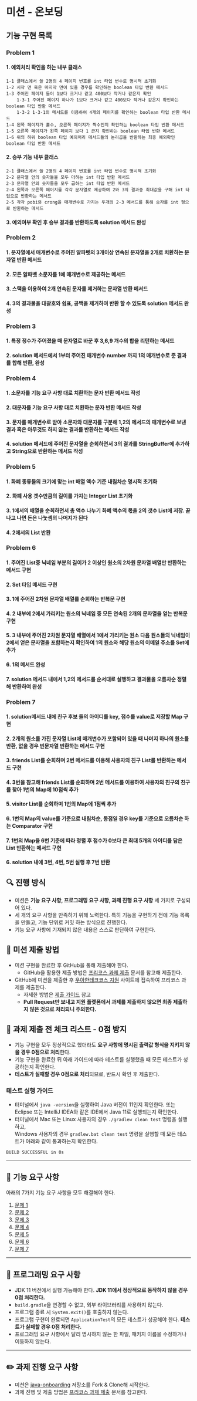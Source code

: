 # 미션 - 온보딩

## 기능 구현 목록
### Problem 1

#### 1. 예외처리 확인을 하는 내부 클래스
    1-1 클래스에서 쓸 2명의 4 페이지 번호를 int 타입 변수로 명시적 초기화
    1-2 시작 면 혹은 마지막 면이 있을 경우를 확인하는 boolean 타입 반환 메서드
    1-3 주어진 페이지 들이 1보다 크거나 같고 400보다 작거나 같은지 확인
        1-3-1 주어진 페이지 하나가 1보다 크거나 같고 400보다 작거나 같은지 확인하는 boolean 타입 반환 메서드
        1-3-2 1-3-1의 메서드를 이용하여 4개의 페이지를 확인하는 boolean 타입 반환 메서드
    1-4 왼쪽 페이지가 홀수, 오른쪽 페이지가 짝수인지 확인하는 boolean 타입 반환 메서드
    1-5 오른쪽 페이지가 왼쪽 페이지 보다 1 큰지 확인하는 boolean 타입 반환 메서드
    1-6 위의 하위 boolean 타입 예외처리 메서드들의 논리곱을 반환하는 최종 예외확인 boolean 타입 반환 메서드

#### 2. 승부 기능 내부 클래스
    2-1 클래스에서 쓸 2명의 4 페이지 번호를 int 타입 변수로 명시적 초기화
    2-2 문자열 안의 숫자들을 모두 더하는 int 타입 반환 메서드
    2-3 문자열 안의 숫자들을 모두 곱하는 int 타입 반환 메서드
    2-4 왼쪽과 오른쪽 페이지를 각각 문자열로 제공하여 2와 3의 결과중 최대값을 구해 int 타입으로 반환하는 메서드
    2-5 각각 pobi와 crong을 매개변수로 가지는 두개의 2-3 메서드를 통해 승자를 int 형으로 반환하는 메서드

#### 3. 예외여부 확인 후 승부 결과를 반환하도록 solution 메서드 완성


### Problem 2

#### 1. 문자열에서 매개변수로 주어진 알파벳의 3개이상 연속된 문자열을 2개로 치환하는 문자열 반환 메서드
#### 2. 모든 알파벳 소문자를 1에 매개변수로 제공하는 메서드
#### 3. 스택을 이용하여 2개 연속된 문자를 제거하는 문자열 반환 메서드
#### 4. 3의 결과물을 대괄호와 쉼표, 공백을 제거하여 반환 할 수 있도록 solution 메서드 완성

### Problem 3
#### 1. 특정 정수가 주어졌을 때 문자열로 바꾼 후 3,6,9 개수의 합을 리턴하는 메서드
#### 2. solution 메서드에서 1부터 주어진 매개변수 number 까지 1의 매개변수로 준 결과를 합해 반환, 완성

### Problem 4
#### 1. 소문자를 기능 요구 사항 대로 치환하는 문자 반환 메서드 작성
#### 2. 대문자를 기능 요구 사항 대로 치환하는 문자 반환 메서드 작성
#### 3. 문자를 매개변수로 받아 소문자와 대문자를 구분해 1,2의 메서드의 매개변수로 보낸 결과 혹은 아무것도 하지 않는 결과를 반환하는 메서드 작성
#### 4. solution 메서드에 주어진 문자열을 순회하면서 3의 결과를 StringBuffer에 추가하고 String으로 반환하는 메서드 작성

### Problem 5
#### 1. 화폐 종류들의 크기에 맞는 int 배열 액수 기준 내림차순 명시적 초기화 
#### 2. 화폐 사용 갯수만큼의 길이를 가지는 Integer List 초기화
#### 3. 1에서의 배열을 순회하면서 총 액수 나누기 화폐 액수의 몫을 2의 갯수 List에 저장. 끝나고 나면 돈은 나눗셈의 나머지가 된다
#### 4. 2에서의 List 반환

### Problem 6
#### 1. 주어진 List중 닉네임 부분의 길이가 2 이상인 원소의 2차원 문자열 배열만 반환하는 메서드 구현
#### 2. Set 타입 메서드 구현
#### 3. 1에 주어진 2차원 문자열 배열를 순회하는 반복문 구현
#### 4. 2 내부에 2에서 가리키는 원소의 닉네임 중 모든 연속된 2개의 문자열을 얻는 반복문 구현
#### 5. 3 내부에 주어진 2차원 문자열 배열에서 1에서 가리키는 원소 다음 원소들의 닉네임이 2에서 얻은 문자열을 포함하는지 확인하여 1의 원소와 해당 원소의 이메일 주소를 Set에 추가
#### 6. 1의 메서드 완성
#### 7. solution 메서드 내에서 1,2의 메서드를 순서대로 실행하고 결과물을 오름차순 정렬해 반환하여 완성

### Problem 7
#### 1. solution메서드 내에 친구 후보 들의 아이디를 key, 점수를 value로 저장할 Map 구현
#### 2. 2개의 원소를 가진 문자열 List에 매개변수가 포함되어 있을 때 나머지 하나의 원소를 반환, 없을 경우 빈문자열 반환하는 메서드 구현 
#### 3. friends List를 순회하며 2번 메서드를 이용해 사용자의 친구 List를 반환하는 메서드 구현
#### 4. 3번을 참고해 friends List를 순회하며 2번 메서드를 이용하여 사용자의 친구의 친구를 찾아 1번의 Map에 10점씩 추가
#### 5. visitor List를 순회하며 1번의 Map에 1점씩 추가
#### 6. 1번의 Map의 value를 기준으로 내림차순, 동점일 경우 key를 기준으로 오름차순 하는 Comparator 구현
#### 7. 1번의 Map을 6번 기준에 따라 정렬 후 점수가 0보다 큰 최대 5개의 아이디를 담은 List 반환하는 메서드 구현
#### 6. solution 내에 3번, 4번, 5번 실행 후 7번 반환


## 🔍 진행 방식

- 미션은 **기능 요구 사항, 프로그래밍 요구 사항, 과제 진행 요구 사항** 세 가지로 구성되어 있다.
- 세 개의 요구 사항을 만족하기 위해 노력한다. 특히 기능을 구현하기 전에 기능 목록을 만들고, 기능 단위로 커밋 하는 방식으로 진행한다.
- 기능 요구 사항에 기재되지 않은 내용은 스스로 판단하여 구현한다.

## 📮 미션 제출 방법

- 미션 구현을 완료한 후 GitHub을 통해 제출해야 한다.
    - GitHub을 활용한 제출 방법은 [프리코스 과제 제출](https://github.com/woowacourse/woowacourse-docs/tree/master/precourse) 문서를 참고해
      제출한다.
- GitHub에 미션을 제출한 후 [우아한테크코스 지원](https://apply.techcourse.co.kr) 사이트에 접속하여 프리코스 과제를 제출한다.
    - 자세한 방법은 [제출 가이드](https://github.com/woowacourse/woowacourse-docs/tree/master/precourse#제출-가이드) 참고
    - **Pull Request만 보내고 지원 플랫폼에서 과제를 제출하지 않으면 최종 제출하지 않은 것으로 처리되니 주의한다.**

## 🚨 과제 제출 전 체크 리스트 - 0점 방지

- 기능 구현을 모두 정상적으로 했더라도 **요구 사항에 명시된 출력값 형식을 지키지 않을 경우 0점으로 처리**한다.
- 기능 구현을 완료한 뒤 아래 가이드에 따라 테스트를 실행했을 때 모든 테스트가 성공하는지 확인한다.
- **테스트가 실패할 경우 0점으로 처리**되므로, 반드시 확인 후 제출한다.

### 테스트 실행 가이드

- 터미널에서 `java -version`을 실행하여 Java 버전이 11인지 확인한다. 또는 Eclipse 또는 IntelliJ IDEA와 같은 IDE에서 Java 11로 실행되는지 확인한다.
- 터미널에서 Mac 또는 Linux 사용자의 경우 `./gradlew clean test` 명령을 실행하고,   
  Windows 사용자의 경우  `gradlew.bat clean test` 명령을 실행할 때 모든 테스트가 아래와 같이 통과하는지 확인한다.

```
BUILD SUCCESSFUL in 0s
```

---

## 🚀 기능 요구 사항
아래의 7가지 기능 요구 사항을 모두 해결해야 한다.

1. [문제 1](./docs/PROBLEM1.md)
2. [문제 2](./docs/PROBLEM2.md)
3. [문제 3](./docs/PROBLEM3.md)
4. [문제 4](./docs/PROBLEM4.md)
5. [문제 5](./docs/PROBLEM5.md)
6. [문제 6](./docs/PROBLEM6.md)
7. [문제 7](./docs/PROBLEM7.md)

---

## 🎯 프로그래밍 요구 사항

- JDK 11 버전에서 실행 가능해야 한다. **JDK 11에서 정상적으로 동작하지 않을 경우 0점 처리한다.**
- `build.gradle`을 변경할 수 없고, 외부 라이브러리를 사용하지 않는다.
- 프로그램 종료 시 `System.exit()`를 호출하지 않는다.
- 프로그램 구현이 완료되면 `ApplicationTest`의 모든 테스트가 성공해야 한다. **테스트가 실패할 경우 0점 처리한다.**
- 프로그래밍 요구 사항에서 달리 명시하지 않는 한 파일, 패키지 이름을 수정하거나 이동하지 않는다.

---

## ✏️ 과제 진행 요구 사항

- 미션은 [java-onboarding](https://github.com/woowacourse-precourse/java-onboarding) 저장소를 Fork & Clone해 시작한다.
- 과제 진행 및 제출 방법은 [프리코스 과제 제출](https://github.com/woowacourse/woowacourse-docs/tree/master/precourse) 문서를 참고한다.
